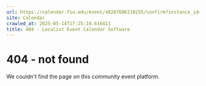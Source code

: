 ```yaml
---
url: https://calendar.fiu.edu/event/48287606210255/confirm?instance_id=48287606210256&return=https%3A%2F%2Fcalendar.fiu.edu%2F
site: Calendar
crawled_at: 2025-05-14T17:25:18.616411
title: 404 - Localist Event Calendar Software
---
```


# 404 - not found
We couldn't find the page on this community event platform.
